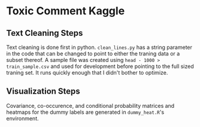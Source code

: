 # Toxic Comment Kaggle 

## Text Cleaning Steps
Text cleaning is done first in python. `clean_lines.py` has a string parameter in the code that can be changed to point to either the traning data or a subset thereof. A sample file was created using `head - 1000 > train_sample.csv` and used for development before pointing to the full sized traning set. It runs quickly enough that I didn't bother to optimize.

## Visualization Steps
Covariance, co-occurence, and conditional probability matrices and heatmaps for the dummy labels are generated in `dummy_heat.R`'s environment.